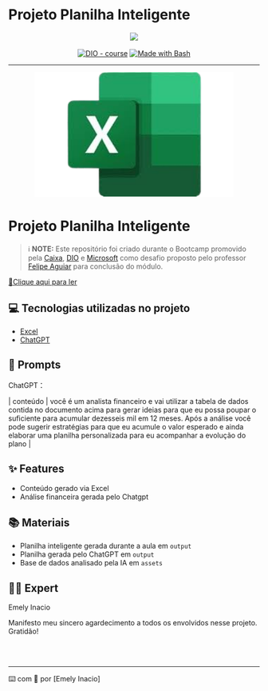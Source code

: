 # Projeto Planilha Inteligente
<p align="center">
    <img width="100" src=".github/assets/banner.png">
</p>


<p align="center">
<a href="https://dio.me/"><img src="https://img.shields.io/badge/DIO-Course-28DA77?logo=youtube" alt="DIO - course"></a>
<a href="https://www.gnu.org/software/bash/" title="Go to Bash homepage"><img src="https://img.shields.io/badge/Prompt-Project-blue?logo=gnu-bash&amp;logoColor=white" alt="Made with Bash"></a></p>

-------


<p align="center">
<img 
    src="./assets/cover.png"
    width="400"  
/>
</p>

# Projeto Planilha Inteligente


 > ℹ️ **NOTE:** Este repositório foi criado durante o Bootcamp promovido pela [Caixa](https://www.caixa.gov.br/Paginas/home-caixa.aspx), [DIO](https://dio.me) e [Microsoft](https://www.microsoft.com/pt-br/) como desafio proposto pelo professor [Felipe Aguiar](https://github.com/felipeAguiarCode) para conclusão do módulo.
>
> 
<a href="https://github.com/Emely81/Ebook-IA-Generativa-Caixa-DIO/blob/main/output/Planilha-inteligente.xlsx" title="View XLS now"> 📕Clique aqui para ler</a>

## 💻 Tecnologias utilizadas no projeto

- [Excel](https://www.microsoft.com/pt-br/microsoft-365/excel)
- [ChatGPT](https://chat.openai.com/) 


## 🧠 Prompts


ChatGPT：

                                                                                                                                                                                                                                                              
                                                  
| conteúdo | você é um analista financeiro e vai utilizar  a tabela de dados contida no documento acima para gerar ideias para que eu possa poupar o suficiente para acumular dezesseis mil em 12 meses. Após a análise você pode sugerir estratégias para que eu acumule o valor esperado e ainda elaborar uma planilha personalizada para eu acompanhar a evolução do plano |




## ✨ Features

- Conteúdo gerado via Excel
- Análise financeira gerada pelo Chatgpt

## 📚 Materiais

- Planilha inteligente gerada durante a aula em `output`
- Planilha gerada pelo ChatGPT em `output`
- Base de dados analisado pela IA em `assets`




## 👨‍💻 Expert

<p>
   Emely Inacio

   Manifesto meu sincero agardecimento a todos os envolvidos nesse projeto. Gratidão!
    
</p>
<br/><br/>
<p>

---

⌨️ com 💜 por [Emely Inacio] 
